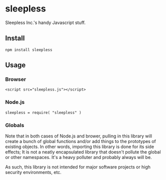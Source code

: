 
# sleepless

Sleepless Inc.'s handy Javascript stuff.

## Install

	npm install sleepless

## Usage

### Browser
	
	<script src="sleepless.js"></script>

### Node.js

	sleepless = require( "sleepless" )

### Globals

Note that in both cases of Node.js and brower, pulling in this library
will create a bunch of global functions and/or add things to the prototypes
of existing objects.
In other words, importing this library is done for its side effects;
It is not a neatly encapsulated library that doesn't pollute the global
or other namespaces.  It's a heavy polluter and probably always will be.

As such, this library is not intended for major software projects or
high security environments, etc.



